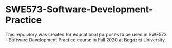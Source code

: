 
# SWE573-Software-Development-Practice
This repository was created for educational purposes to be used in SWE573 - Software Development Practice course in Fall 2020 at Bogazici University.
